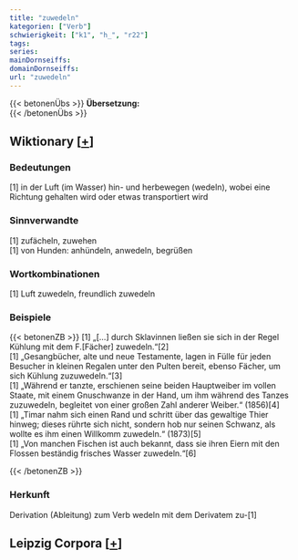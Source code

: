 ```yaml
---
title: "zuwedeln"
kategorien: ["Verb"]
schwierigkeit: ["k1", "h_", "r22"]
tags:
series:
mainDornseiffs:
domainDornseiffs:
url: "zuwedeln"
---
```


{{< betonenÜbs >}}
**Übersetzung:**  
{{< /betonenÜbs >}}

## Wiktionary [[+](https://de.wiktionary.org/wiki/zuwedeln)]

### Bedeutungen
[1] in der Luft (im Wasser) hin- und herbewegen (wedeln), wobei eine Richtung gehalten wird oder etwas transportiert wird  

### Sinnverwandte
[1] zufächeln, zuwehen  
[1] von Hunden: anhündeln, anwedeln, begrüßen  

### Wortkombinationen
[1] Luft zuwedeln, freundlich zuwedeln  

### Beispiele
{{< betonenZB >}}
[1] „[…] durch Sklavinnen ließen sie sich in der Regel Kühlung mit dem F.[Fächer] zuwedeln.“[2]  
[1] „Gesangbücher, alte und neue Testamente, lagen in Fülle für jeden Besucher in kleinen Regalen unter den Pulten bereit, ebenso Fächer, um sich Kühlung zuzuwedeln.“[3]  
[1] „Während er tanzte, erschienen seine beiden Hauptweiber im vollen Staate, mit einem Gnuschwanze in der Hand, um ihm während des Tanzes zuzuwedeln, begleitet von einer großen Zahl anderer Weiber.“ (1856)[4]  
[1] „Timar nahm sich einen Rand und schritt über das gewaltige Thier hinweg; dieses rührte sich nicht, sondern hob nur seinen Schwanz, als wollte es ihm einen Willkomm zuwedeln.“ (1873)[5]  
[1] „Von manchen Fischen ist auch bekannt, dass sie ihren Eiern mit den Flossen beständig frisches Wasser zuwedeln.“[6]  

{{< /betonenZB >}}
### Herkunft
Derivation (Ableitung) zum Verb wedeln mit dem Derivatem zu-[1]  


## Leipzig Corpora [[+](https://corpora.uni-leipzig.de/en/res?word=zuwedeln&corpusId=deu_newscrawl-public_2018)]

